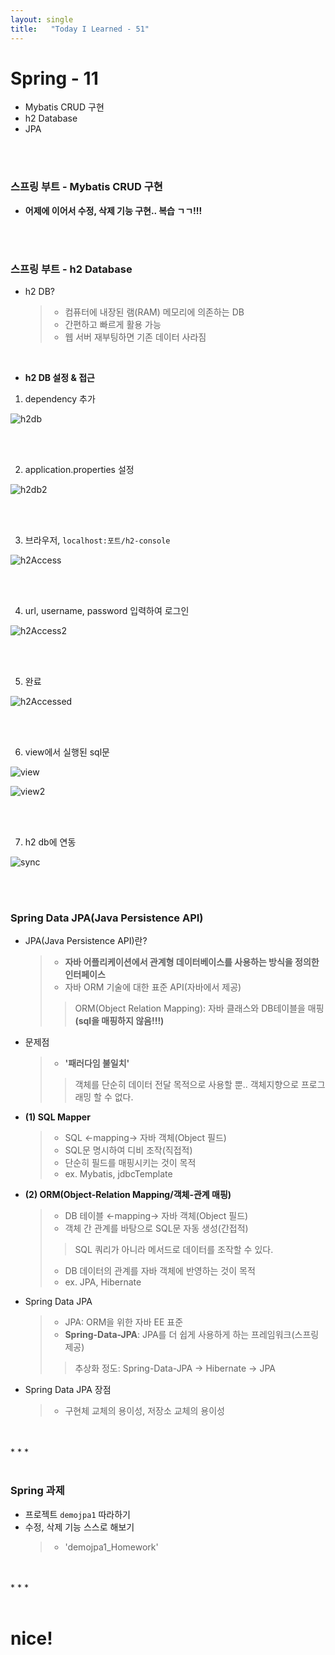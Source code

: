 ```yaml
---
layout: single
title:   "Today I Learned - 51"
---
```


# Spring - 11
  * Mybatis CRUD 구현
  * h2 Database
  * JPA

<br>
<br>

### 스프링 부트 - Mybatis CRUD 구현
  * **어제에 이어서 수정, 삭제 기능 구현.. 복습 ㄱㄱ!!!**

<br>
<br>

### 스프링 부트 - h2 Database
  * h2 DB?
    > * 컴퓨터에 내장된 램(RAM) 메모리에 의존하는 DB
    > * 간편하고 빠르게 활용 가능
    > * 웹 서버 재부팅하면 기존 데이터 사라짐

<br>

  * **h2 DB 설정 & 접근**

1. dependency 추가

![h2db](https://rightmemory1999.github.io/images/data0628/h2db.png)

<br>
<br>

2. application.properties 설정

![h2db2](https://rightmemory1999.github.io/images/data0628/h2db2.png)

<br>
<br>

3. 브라우저, `localhost:포트/h2-console`

![h2Access](https://rightmemory1999.github.io/images/data0628/h2Access.png)

<br>
<br>

4. url, username, password 입력하여 로그인

![h2Access2](https://rightmemory1999.github.io/images/data0628/h2Access2.png)

<br>
<br>

5. 완료

![h2Accessed](https://rightmemory1999.github.io/images/data0628/h2Accessed.png)

<br>
<br>

6. view에서 실행된 sql문

![view](https://rightmemory1999.github.io/images/data0628/view.png) <br>

![view2](https://rightmemory1999.github.io/images/data0628/view2.png)

<br>
<br>

7. h2 db에 연동

![sync](https://rightmemory1999.github.io/images/data0628/sync.png) <br>

<br>
<br>

### Spring Data JPA(Java Persistence API)
  * JPA(Java Persistence API)란?
    > * **자바 어플리케이션에서 관계형 데이터베이스를 사용하는 방식을 정의한 인터페이스**
    > * 자바 ORM 기술에 대한 표준 API(자바에서 제공)
    >> ORM(Object Relation Mapping): 자바 클래스와 DB테이블을 매핑 **(sql을 매핑하지 않음!!!)**

  * 문제점
    > * **'패러다임 불일치'**
    >> 객체를 단순히 데이터 전달 목적으로 사용할 뿐.. 객체지향으로 프로그래밍 할 수 없다.

  * **(1) SQL Mapper**
    > * SQL ←mapping→ 자바 객체(Object 필드)
    > * SQL문 명시하여 디비 조작(직접적)
    > * 단순히 필드를 매핑시키는 것이 목적
    > * ex. Mybatis, jdbcTemplate

  * **(2) ORM(Object-Relation Mapping/객체-관계 매핑)**
    > * DB 테이블 ←mapping→ 자바 객체(Object 필드)
    > * 객체 간 관계를 바탕으로 SQL문 자동 생성(간접적)    
    >> SQL 쿼리가 아니라 메서드로 데이터를 조작할 수 있다. 
    > * DB 데이터의 관계를 자바 객체에 반영하는 것이 목적
    > * ex. JPA, Hibernate

  * Spring Data JPA
    > * JPA: ORM을 위한 자바 EE 표준
    > * **Spring-Data-JPA**: JPA를 더 쉽게 사용하게 하는 프레임워크(스프링 제공)
    >> 추상화 정도: Spring-Data-JPA -> Hibernate -> JPA

  * Spring Data JPA 장점
    > * 구현체 교체의 용이성, 저장소 교체의 용이성

<br>
<br>
* * *
<br>
<br>

### Spring 과제
  * 프로젝트 `demojpa1` 따라하기
  * 수정, 삭제 기능 스스로 해보기
    > * 'demojpa1_Homework'

<br>
<br>
* * *
<br>
<br>

# nice!
